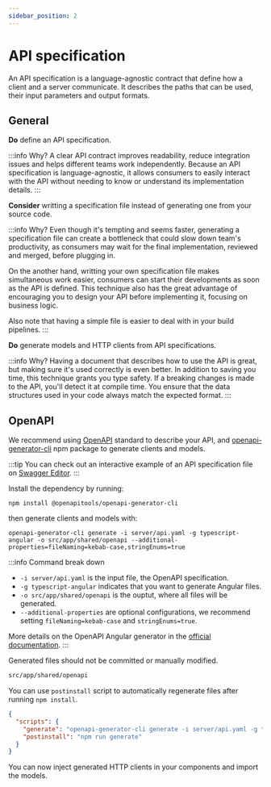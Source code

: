 ```yaml
---
sidebar_position: 2
---
```

# API specification

An API specification is a language-agnostic contract that define how a client and a server communicate.
It describes the paths that can be used, their input parameters and output formats.

## General

**Do** define an API specification.

:::info Why?
A clear API contract improves readability, reduce integration issues and helps different teams work independently.
Because an API specification is language-agnostic, it allows consumers to easily interact with the API without needing to know or understand its implementation details.
:::

**Consider** writting a specification file instead of generating one from your source code.

:::info Why?
Even though it's tempting and seems faster, generating a specification file can create a bottleneck that could slow down team's productivity, as consumers may wait for the final implementation, reviewed and merged, before plugging in.

On the another hand, writting your own specification file makes simultaneous work easier, consumers can start their developments as soon as the API is defined.
This technique also has the great advantage of encouraging you to design your API before implementing it, focusing on business logic.

Also note that having a simple file is easier to deal with in your build pipelines.
:::

**Do** generate models and HTTP clients from API specifications.

:::info Why?
Having a document that describes how to use the API is great, but making sure it's used correctly is even better.
In addition to saving you time, this technique grants you type safety. If a breaking changes is made to the API, you'll detect it at compile time.
You ensure that the data structures used in your code always match the expected format.
:::

## OpenAPI

We recommend using [OpenAPI](https://www.openapis.org/) standard to describe your API, and [openapi-generator-cli](https://www.npmjs.com/package/@openapitools/openapi-generator-cli) npm package to generate clients and models.

:::tip
You can check out an interactive example of an API specification file on [Swagger Editor](https://editor.swagger.io/).
:::

Install the dependency by running:

```
npm install @openapitools/openapi-generator-cli
```

then generate clients and models with:

```
openapi-generator-cli generate -i server/api.yaml -g typescript-angular -o src/app/shared/openapi --additional-properties=fileNaming=kebab-case,stringEnums=true
```

:::info Command break down
- `-i server/api.yaml` is the input file, the OpenAPI specification.
- `-g typescript-angular` indicates that you want to generate Angular files.
- `-o src/app/shared/openapi` is the ouptut, where all files will be generated.
- `--additional-properties` are optional configurations, we recommend setting `fileNaming=kebab-case` and `stringEnums=true`.

More details on the OpenAPI Angular generator in the [official documentation](https://openapi-generator.tech/docs/generators/typescript-angular).
:::

Generated files should not be committed or manually modified.

```txt title=".gitignore"
src/app/shared/openapi
```

You can use `postinstall` script to automatically regenerate files after running `npm install`.

```json title="package.json"
{
  "scripts": {
    "generate": "openapi-generator-cli generate -i server/api.yaml -g typescript-angular -o src/app/shared/openapi --additional-properties=fileNaming=kebab-case,stringEnums=true",
    "postinstall": "npm run generate"
  }
}
```

You can now inject generated HTTP clients in your components and import the models.

